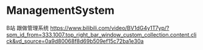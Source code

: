 # ManagementSystem
B站 跟做管理系统
https://www.bilibili.com/video/BV1dG4y1T7yp/?spm_id_from=333.1007.top_right_bar_window_custom_collection.content.click&vd_source=0a9d80068f8d69b509ef15c72ba1e30a
